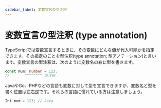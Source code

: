 ```yaml
---
sidebar_label: 変数宣言の型注釈
---
```


# 変数宣言の型注釈 (type annotation)

TypeScriptでは変数宣言するときに、その変数にどんな値が代入可能かを指定できます。その指定のことを型注釈(type annotation; 型アノテーション)と言います。変数宣言の型注釈は、次のように変数名の右に型を書きます。

```ts
const num: number = 123;
//       ^^^^^^^^ 型注釈
```

JavaやGo、PHPなどの言語も変数に対して型を宣言できますが、変数名と型を書く位置は左右逆です。それらの言語に慣れている方は注意しましょう。

```java
Int num = 123; // Java
```
